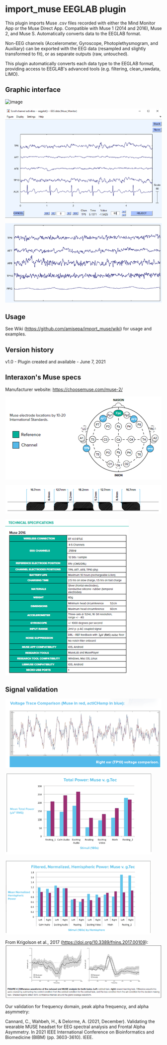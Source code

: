 # import_muse EEGLAB plugin

This plugin imports Muse .csv files recorded with either the Mind Monitor App or the Muse Direct App. Compatible with Muse 1 (2014 and 2016), Muse 2, and Muse S. Automatically converts data to the EEGLAB format. 

Non-EEG channels (Accelerometer, Gyroscope, Photoplethysmogram, and Auxiliary) can be exported with the EEG data (resampled and slightly transformed to fit), or as separate outputs (raw, untouched). 

This plugin automatically converts each data type to the EEGLAB format, providing access to EEGLAB's advanced tools (e.g. filtering, clean_rawdata, LIMO).

## Graphic interface

![image](https://user-images.githubusercontent.com/58382227/120024250-bb6d2980-bfa3-11eb-9980-6f6b1b87161f.png)

![](https://github.com/amisepa/import_muse/blob/main/wiki/img30.png)

![](https://github.com/amisepa/import_muse/blob/main/wiki/img35.png)


## Usage

See Wiki (https://github.com/amisepa/import_muse/wiki) for usage and examples.

## Version history
v1.0 - Plugin created and available - June 7, 2021

## Interaxon's Muse specs

Manufacturer website: https://choosemuse.com/muse-2/

![](https://github.com/amisepa/import_muse/blob/main/wiki/img27.png)

![](https://github.com/amisepa/import_muse/blob/main/wiki/img28.png)

![](https://github.com/amisepa/import_muse/blob/main/wiki/img29.png)

## Signal validation

![](https://github.com/amisepa/import_muse/blob/main/wiki/img31.png)

![](https://github.com/amisepa/import_muse/blob/main/wiki/img32.png)

![](https://github.com/amisepa/import_muse/blob/main/wiki/img33.png)

From Krigolson et al., 2017 (https://doi.org/10.3389/fnins.2017.00109): 
![](https://github.com/amisepa/import_muse/blob/main/wiki/img34.png)

Our validation for frequency domain, peak alpha frequency, and alpha asymmetry: 

Cannard, C., Wahbeh, H., & Delorme, A. (2021, December). Validating the wearable MUSE headset for EEG spectral analysis and Frontal Alpha Asymmetry. In 2021 IEEE International Conference on Bioinformatics and Biomedicine (BIBM) (pp. 3603-3610). IEEE.


